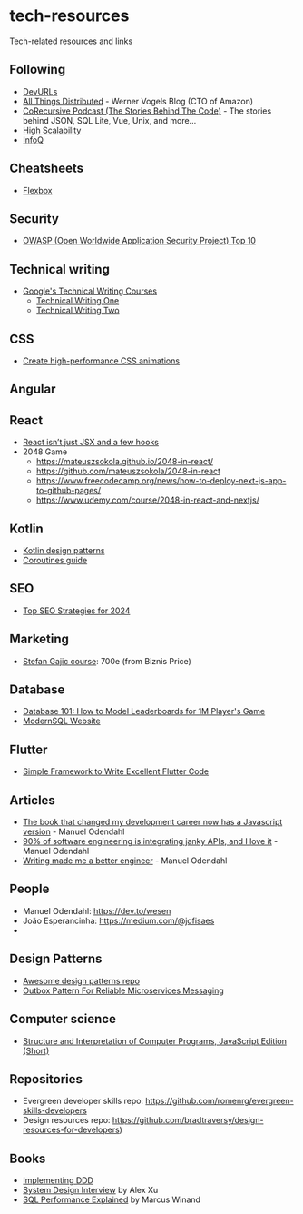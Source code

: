 # tech-resources
Tech-related resources and links

## Following
- [DevURLs](https://devurls.com/)
- [All Things Distributed](https://www.allthingsdistributed.com/) - Werner Vogels Blog (CTO of Amazon)
- [CoRecursive Podcast (The Stories Behind The Code)](https://corecursive.com/) - The stories behind JSON, SQL Lite, Vue, Unix, and more...
- [High Scalability](http://highscalability.com/)
- [InfoQ](https://www.infoq.com/)

## Cheatsheets
- [Flexbox](https://yoksel.github.io/flex-cheatsheet/)

## Security
- [OWASP (Open Worldwide Application Security Project) Top 10](https://owasp.org/Top10/)

## Technical writing
- [Google's Technical Writing Courses](https://developers.google.com/tech-writing/overview)
  - [Technical Writing One](https://developers.google.com/tech-writing/one)
  - [Technical Writing Two](https://developers.google.com/tech-writing/two)

## CSS
- [Create high-performance CSS animations](https://web.dev/articles/animations-guide)

## Angular

## React
- [React isn’t just JSX and a few hooks](https://dev.to/prakhart111/react-isnt-just-jsx-and-a-few-hooks-l09)
- 2048 Game
  - https://mateuszsokola.github.io/2048-in-react/
  - https://github.com/mateuszsokola/2048-in-react
  - https://www.freecodecamp.org/news/how-to-deploy-next-js-app-to-github-pages/
  - https://www.udemy.com/course/2048-in-react-and-nextjs/

## Kotlin
- [Kotlin design patterns](https://github.com/dbacinski/Design-Patterns-In-Kotlin)
- [Coroutines guide](https://kotlinlang.org/docs/coroutines-guide.html)

## SEO
- [Top SEO Strategies for 2024](https://www.cmswire.com/digital-marketing/state-of-search-top-seo-strategies/)

## Marketing
- [Stefan Gajic course](https://stefangajic.com/najjaci-marketing-kurs-ikada/): 700e (from Biznis Price)

## Database
- [Database 101: How to Model Leaderboards for 1M Player's Game](https://dev.to/danielhe4rt/database-101-how-to-model-leaderboards-for-1m-players-game-2pfa)
- [ModernSQL Website](https://modern-sql.com/)

## Flutter
- [Simple Framework to Write Excellent Flutter Code](https://filledstacks.substack.com/p/simple-framework-to-write-excellent?r=1zlz2w&utm_campaign=post&utm_medium=web)

## Articles
- [The book that changed my development career now has a Javascript version](https://dev.to/wesen/the-book-that-changed-my-development-career-now-has-a-javascript-version-33hi) - Manuel Odendahl
- [90% of software engineering is integrating janky APIs, and I love it](https://dev.to/wesen/90-of-software-engineering-is-integrating-janky-apis-and-i-love-it-4k41) - Manuel Odendahl
- [Writing made me a better engineer](https://dev.to/wesen/how-i-learned-strategic-thinking-as-an-engineer-14aj) - Manuel Odendahl

## People
- Manuel Odendahl: https://dev.to/wesen
- João Esperancinha: https://medium.com/@jofisaes
- 

## Design Patterns
- [Awesome design patterns repo](https://github.com/DovAmir/awesome-design-patterns?tab=readme-ov-file)
- [Outbox Pattern For Reliable Microservices Messaging](https://www.milanjovanovic.tech/blog/outbox-pattern-for-reliable-microservices-messaging)

## Computer science
- [Structure and Interpretation of Computer Programs, JavaScript Edition (Short)](https://sourceacademy.org/sicpjs/index)

## Repositories
- Evergreen developer skills repo: https://github.com/romenrg/evergreen-skills-developers
- Design resources repo: https://github.com/bradtraversy/design-resources-for-developers)

## Books
- [Implementing DDD](https://www.amazon.com/Implementing-Domain-Driven-Design-Vaughn-Vernon/dp/0321834577)
- [System Design Interview](https://www.amazon.com/System-Design-Interview-insiders-Second/dp/B08CMF2CQF) by Alex Xu
- [SQL Performance Explained](https://www.amazon.com/Performance-Explained-Everything-Developers-about/dp/3950307826) by Marcus Winand
